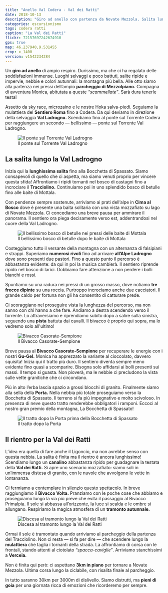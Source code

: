 ```yaml
---
title: "Anello Val Codera - Val dei Ratti"
date: 2018-10-13
description: "Giro ad anello con partenza da Novate Mezzola. Salita lungo la Val Ladrogno e il Bivacco Casorate Sempione, La Porta, Bocchetta di Spassato. Rientro per la Val dei Ratti."
categories: escursionismo
tags: codera ratti
caption: "La Val dei Ratti"
flickr: 72157697242674910
gps: true
map: 46.237940,9.531455
crop: x_1400
version: v1542234284
---
```


Un **giro ad anello** di ampio respiro. Durissimo, ma che ci ha regalato delle soddisfazioni immense. Luoghi selvaggi e poco battuti, salite ripide e impervie, nebbie e colori autunnali: la montagna più bella. Alle otto siamo alla partenza nei pressi dell’ampio **parcheggio di Mezzolpiano.** Compagna di avventura Monica, abitutata a queste *“scammellate”*. Sarà dura tenerle testa!

Assetto da sky race, microzaino e le nostre Hoka salva-piedi. Seguiamo la mulattiera del **Sentiero Roma** fino a Codera. Da qui deviamo in direzione della selvaggia **Val Ladrogno.** Scendiamo fino al ponte sul Torrente Codera per raggiungere un secondo — bellissimo — ponte sul Torrente Val Ladrogno. 

<figure>
    <img src="https://farm5.staticflickr.com/4895/43867407800_8b74001a6f_c.jpg" alt="Il ponte sul Torrente Val Ladrogno" /> 
    <figcaption>Il ponte sul Torrente Val Ladrogno</figcaption>
</figure>

## La salita lungo la Val Ladrogno

Inizia qui la **lunghissima salita** fino alla Bocchetta di Spassato. Siamo consapevoli di quello che ci aspetta, ma siamo venuti proprio per vincere questa sfida! Affrontiamo i ripidi tornanti nel bosco di castagni fino a incrociare il **Tracciolino.** Continuiamo poi in uno splendido bosco di betulle fino alle baite di Mottala. 

Con pendenze sempre sostenute, arriviamo ai prati dell’alpe in **Cima al Bosco** dove è presente una baita solitaria con una vista mozzafiato su lago di Novate Mezzola. Ci concediamo una breve pausa per ammirare il panorama. Il sentiero ora piega decisamente verso est, addentrandosi nel cuore della Val Ladrogno. 

<figure>
    <img src="https://farm5.staticflickr.com/4905/31812930518_6e1ef5d2f1_c.jpg" alt="Il bellissimo bosco di betulle nei pressi delle baite di Mottala" /> 
    <figcaption>Il bellissimo bosco di betulle dopo le baite di Mottala</figcaption>
</figure>

Costeggiamo tutto il versante della montagna con un alternanza di falsipiani e strappi. Superiamo **numerosi rivoli** fino ad arrivare **all’Alpe Ladrogno** dove sono presenti due pastori. Fino a questo punto il percorso è abbastanza evidente: da qui in poi la musica cambierà. Il sentiero riprende ripido nel bosco di larici. Dobbiamo fare attenzione a non perdere i bolli bianchi e rossi. 

Spuntiamo su una radura nei pressi di un grosso masso, dove notiamo **tre frecce dipinte** su una roccia. Purtroppo incrociamo anche due cacciatori. Il grande caldo per fortuna non gli ha consentito di catturare prede. 

Ci scoraggiano nel proseguire vista la lunghezza del percorso, ma non sanno con chi hanno a che fare. Andiamo a destra scendendo verso il torrente. Lo attraversiamo e riprendiamo subito dopo a salire sulla sinistra, seguendo una **pista** battuta dai cavalli. Il bivacco è proprio qui sopra, ma lo vedremo solo all'ultimo! 

<figure>
    <img src="https://farm5.staticflickr.com/4884/44770997745_9eed0b10d2_c.jpg" alt="Bivacco Casorate-Sempione" /> 
    <figcaption>Il Bivacco Casorate-Sempione</figcaption>
</figure>

Breve pausa al **Bivacco Casorate-Sempione** per recuperare le energie con i nostri **Gu-Gel.** Monica ha apprezzato la variante al cioccolato, davvero squisita! Inizia qui il tratto più duro. Il sentiero diventa sempre meno evidente fino quasi a scomparire. Bisogna solo affidarsi ai bolli presenti sui massi. Il tempo si guasta. Non pioverà, ma le nebbie ci precludono la vista sulle vette granitiche che ci circondano. 

Più in alto l’erba lascia spazio a grossi blocchi di granito. Finalmente siamo alla sella della **Porta.** Nella nebbia più totale proseguiamo verso la Bocchetta di Spassato. Il terreno si fa più impegnativo e molto scivoloso. In presenza di neve questo tratto renderebbe obbligatori i ramponi. Eccoci al nostro gran premio della montagna, La Bocchetta di Spassato! 

<figure>
    <img src="https://farm2.staticflickr.com/1921/44771004785_ec543a40d3_c.jpg" alt="Il tratto dopo la Porta prima della Bocchetta di Spassato" /> 
    <figcaption>Il tratto dopo la Porta</figcaption>
</figure>

## Il rientro per la Val dei Ratti

L’idea era quella di fare anche il Ligoncio, ma non avrebbe senso con questa nebbia. La salita è finita ma il rientro è ancora lunghissimo! Scendiamo lungo un **canalino** abbastanza ripido per guadagnare la testata della **Val dei Ratti.** Si apre uno scenario mozzafiato: siamo soli in un’immensa distesa di granito, con le nuvole che avvolgono le vette in lontananza. 

Ci fermiamo a contemplare in silenzio questo spettacolo. In breve raggiungiamo il **Bivacco Volta.** Pranziamo con le poche cose che abbiamo e proseguiamo lungo la via più preve che evita il passaggio al Bivacco Primalpia. Il sole si abbassa all’orizzonte, la luce si scalda e le ombre si allungano. Respiriamo la magica atmosfera di un **tramonto autunnale.**

<figure>
    <img src="https://farm5.staticflickr.com/4831/45634802022_a622c1d01a_c.jpg" alt="Discesa al tramonto lungo la Val dei Ratti" /> 
    <figcaption>Discesa al tramonto lungo la Val dei Ratti</figcaption>
</figure>

Ormai il sole è tramontato quando arriviamo al parcheggio della partenza del Tracciolino. Non ci resta — si fa per dire — che scendere lungo la **mulattiera** che taglia i tornanti della strada. La affrontiamo di corsa con le frontali, stando attenti al ciotolato *“spacca-caviglie”*. Arriviamo stanchissimi a **Verceia.**

Non è finita qui però: ci aspettano **3km in piano** per tornare a Novate Mezzola. Ultima corsa lungo la ciclabile, con risalita finale al parcheggio.

In tutto saranno 30km per 3000m di dislivello. Siamo distrutti, ma **pieni di goia** per una giornata ricca di emozioni che ricorderemo per sempre.
